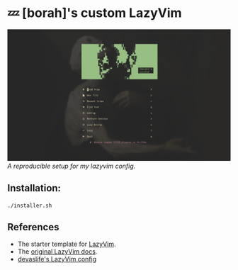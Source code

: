 # 💤 \[borah]'s custom LazyVim

![preview](./assets/preview.png)
_A reproducible setup for my lazyvim config._

## Installation:

```
./installer.sh
```

## References

- The starter template for [LazyVim](https://github.com/LazyVim/LazyVim).
- The [original LazyVim docs](https://lazyvim.github.io/).
- [devaslife's LazyVim config](https://github.com/craftzdog/dotfiles-public)

